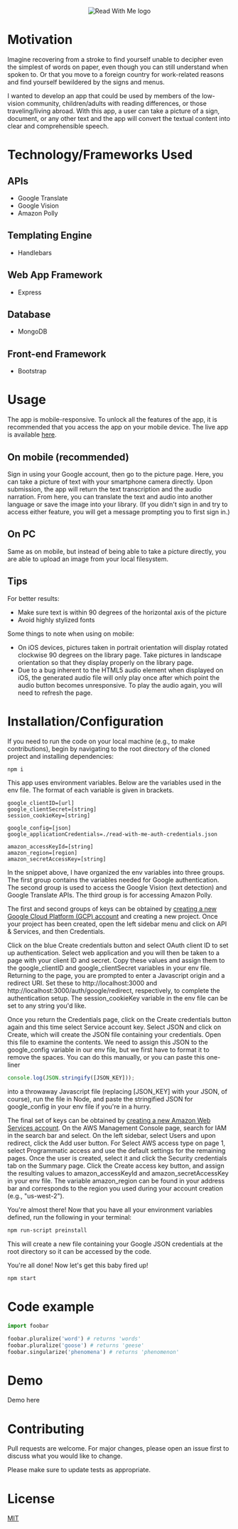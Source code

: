 <p align="center"><img src="https://lh3.googleusercontent.com/FnfKvAwGy6SK92beJSCIb4BYOyq3MFVQIns1E_LM5HtfpVTBt_2KnxT-yCigpiVTBAPQ0mH6isOsYZYjp-_25A5c96EuTwa5vDs8xkw11gBVRWYr9SKDuvVXVSqE8bLRYlr-1AWJFS9UH1D14c3FuKiNUZu_gG7gUdLqwLvRAOOngeslwE0MQp22_OJDmPFvzyTVb_PsQUvkU__iCaHIQ9zhZEiQ2EwlprHr1HdDT0w2IMYmtrtJJT_p5w8-VaCjv-nPnYAaJCEIlE_ZhzZpQcDbEiVoOGv7QUwSJovW9V4sLayMJ4KMx8sWmZ8MdvMbYwRMbzwsiZNx0wXoRe2VqK2f8o_vRm1KTXb-B-njeIvvneV1_XL2zZjzHoCW7LG7s6XmdER5NpbF5aS28dYr6bi1tvbkuF4cQSWSIxplrQKy3PKhQYfWIvbrzC1wTD3ZZeJKLt6gpBNvfCEh6lopRcpL5qWyqRwqQm8s16wb6IEnO-KFRy4hFLZeYJ-6ljRwlAvLczlUup1jyX4ono2vRUz2MKGXSIC1g2xEEz5ZLWOStj70rDLGH8aEZdrVkYelubx6z_v-4VgbGozLhLfj1EeoVk6SRFus3BK8B6_0EDOvgw0fotd05erMoC8AqazFLhyIO3KAIw3Z0Jf-25qPh8n-4Z5IA9OuhdeCjbueN4onalDpimIDKQKossxjN3KpS3uJX6PFjYz-Zy3g=w425-h172-no" alt="Read With Me logo"></p>

<!-- ![Read With Me logo](public/assets/images/logo3.png?raw=true) -->

# Motivation
Imagine recovering from a stroke to find yourself unable to decipher even the simplest of words on paper, even though you can still understand when spoken to. Or that you move to a foreign country for work-related reasons and find yourself bewildered by the signs and menus.   

I wanted to develop an app that could be used by members of the low-vision community, children/adults with reading differences, or those traveling/living abroad. With this app, a user can take a picture of a sign, document, or any other text and the app will convert the textual content into clear and comprehensible speech. 

# Technology/Frameworks Used
## APIs
* Google Translate
* Google Vision
* Amazon Polly

## Templating Engine
* Handlebars

## Web App Framework
* Express

## Database
* MongoDB

## Front-end Framework
* Bootstrap

# Usage
The app is mobile-responsive. To unlock all the features of the app, it is recommended that you access the app on your mobile device. The live app is available [here](https://hidden-bastion-70636.herokuapp.com/).  

## On mobile (recommended)
Sign in using your Google account, then go to the picture page. Here, you can take a picture of text with your smartphone camera directly. Upon submission, the app will return the text transcription and the audio narration. From here, you can translate the text and audio into another language or save the image into your library. (If you didn't sign in and try to access either feature, you will get a message prompting you to first sign in.)

## On PC
Same as on mobile, but instead of being able to take a picture directly, you are able to upload an image from your local filesystem. 

## Tips
For better results:
* Make sure text is within 90 degrees of the horizontal axis of the picture
* Avoid highly stylized fonts

Some things to note when using on mobile:
* On iOS devices, pictures taken in portrait orientation will display rotated clockwise 90 degrees on the library page. Take pictures in landscape orientation so that they display properly on the library page. 
* Due to a bug inherent to the HTML5 audio element when displayed on iOS, the generated audio file will only play once after which point the audio button becomes unresponsive. To play the audio again, you will need to refresh the page.


# Installation/Configuration
If you need to run the code on your local machine (e.g., to make contributions), begin by navigating to the root directory of the cloned project and installing dependencies:

```bash
npm i
```
This app uses environment variables. Below are the variables used in the env file. The format of each variable is given in brackets.

```
google_clientID=[url]
google_clientSecret=[string]
session_cookieKey=[string]

google_config=[json]
google_applicationCredentials=./read-with-me-auth-credentials.json

amazon_accessKeyId=[string]
amazon_region=[region]
amazon_secretAccessKey=[string]
```

In the snippet above, I have organized the env variables into three groups. The first group contains the variables needed for Google authentication. The second group is used to access the Google Vision (text detection) and Google Translate APIs. The third group is for accessing Amazon Polly. 

The first and second groups of keys can be obtained by [creating a new Google Cloud Platform (GCP) account](https://console.cloud.google.com/getting-started) and creating a new project. Once your project has been created, open the left sidebar menu and click on API & Services, and then Credentials. 

Click on the blue Create credentials button and select OAuth client ID to set up authentication. Select web application and you will then be taken to a page with your client ID and secret. Copy these values and assign them to the google_clientID and google_clientSecret variables in your env file. Returning to the page, you are prompted to enter a Javascript origin and a redirect URI. Set these to http://localhost:3000 and http://localhost:3000/auth/google/redirect, respectively, to complete the authentication setup. The session_cookieKey variable in the env file can be set to any string you'd like.

Once you return the Credentials page, click on the Create credentials button again and this time select Service account key. Select JSON and click on Create, which will create the JSON file containing your credentials. Open this file to examine the contents. We need to assign this JSON to the google_config variable in our env file, but we first have to format it to remove the spaces. You can do this manually, or you can paste this one-liner 

```javascript 
console.log(JSON.stringify([JSON_KEY]));
```
into a throwaway Javascript file (replacing [JSON_KEY] with your JSON, of course), run the file in Node, and paste the stringified JSON for google_config in your env file if you're in a hurry. 

The final set of keys can be obtained by [creating a new Amazon Web Services account](https://aws.amazon.com/console/). On the AWS Management Console page, search for IAM in the search bar and select. On the left sidebar, select Users and upon redirect, click the Add user button. For Select AWS access type on page 1, select Programmatic access and use the default settings for the remaining pages. Once the user is created, select it and click the Security credentials tab on the Summary page. Click the Create access key button, and assign the resulting values to amazon_accessKeyId and amazon_secretAccessKey in your env file. The variable amazon_region can be found in your address bar and corresponds to the region you used during your account creation (e.g., "us-west-2").

You're almost there! Now that you have all your environment variables defined, run the following in your terminal:

```bash
npm run-script preinstall
```

This will create a new file containing your Google JSON credentials at the root directory so it can be accessed by the code.  

You're all done! Now let's get this baby fired up!

```bash
npm start
```

# Code example

```python
import foobar

foobar.pluralize('word') # returns 'words'
foobar.pluralize('goose') # returns 'geese'
foobar.singularize('phenomena') # returns 'phenomenon'
```

# Demo
Demo here

# Contributing
Pull requests are welcome. For major changes, please open an issue first to discuss what you would like to change.

Please make sure to update tests as appropriate.

# License
[MIT](https://choosealicense.com/licenses/mit/)